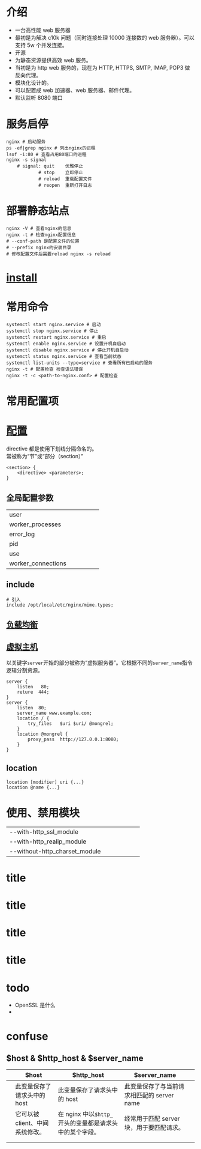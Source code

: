 # 介绍

- 一台高性能 web 服务器
- 最初是为解决 c10k 问题（同时连接处理 10000 连接数的 web 服务器）。可以支持 5w 个并发连接。
- 开源
- 为静态资源提供高效 web 服务。
- 当初是为 http web 服务的，现在为 HTTP, HTTPS, SMTP, IMAP, POP3 做反向代理。
- 模块化设计的。
- 可以配置成 web 加速器、web 服务器、邮件代理。
- 默认监听 8080 端口

# 服务启停

```shell
nginx # 启动服务
ps -ef|grep nginx # 列出nginx的进程
lsof -i:80 # 查看占用80端口的进程
nginx -s signal
    # signal: quit    优雅停止
            # stop    立即停止
            # reload  重载配置文件
            # reopen  重新打开日志
```

# 部署静态站点

```shell
nginx -V # 查看nginx的信息
nginx -t # 检查nginx配置信息
# --conf-path 是配置文件的位置
# --prefix nginx的安装目录
# 修改配置文件后需要reload nginx -s reload
```

# [install](/nginx/install.html)

# 常用命令

```shell
systemctl start nginx.service # 启动
systemctl stop nginx.service # 停止
systemctl restart nginx.service # 重启
systemctl enable nginx.service # 设置开机自启动
systemctl disable nginx.service # 停止开机自启动
systemctl status nginx.service # 查看当前状态
systemctl list-units --type=service # 查看所有已启动的服务
nginx -t # 配置检查 检查语法错误
nginx -t -c <path-to-nginx.conf> # 配置检查
```

# 常用配置项

# [配置](/nginx/config.html)

directive 都是使用下划线分隔命名的。  
常被称为“节”或“部分（section）”

```
<section> {
    <directive> <parameters>;
}
```

## 全局配置参数

|                    |     |     |     |     |     |
| ------------------ | --- | --- | --- | --- | --- |
| user               |     |     |     |     |     |
| worker_processes   |     |     |     |     |     |
| error_log          |     |     |     |     |     |
| pid                |     |     |     |     |     |
| use                |     |     |     |     |     |
| worker_connections |     |     |     |     |     |

## include

```
# 引入
include /opt/local/etc/nginx/mime.types;
```

## [负载均衡](/nginx/config.html)

## [虚拟主机](/nginx/config.html)

以关键字`server`开始的部分被称为“虚拟服务器”。它根据不同的`server_name`指令逻辑分割资源。

```
server {
    listen   80;
    reture  444;
}
server {
    listen  80;
    server_name www.example.com;
    location / {
        try_files   $uri $uri/ @mongrel;
    }
    location @mongrel {
        proxy_pass  http://127.0.0.1:8080;
    }
}
```

## location

```
location [modifier] uri {...}
location @name {...}
```

# 使用、禁用模块

|                               |     |     |     |     |     |     |
| ----------------------------- | --- | --- | --- | --- | --- | --- |
| --with-http_ssl_module        |     |     |     |     |     |     |
| --with-http_realip_module     |     |     |     |     |     |     |
| --without-http_charset_module |     |     |     |     |     |     |

# title

# title

# title

# title

# todo

- OpenSSL 是什么
-

# confuse

## $host & $http_host & $server_name

|     | $host                           | $http_host                                              | $server_name                               |     |
| --- | ------------------------------- | ------------------------------------------------------- | ------------------------------------------ | --- |
|     | 此变量保存了请求头中的 host     | 此变量保存了请求头中的 host                             | 此变量保存了与当前请求相匹配的 server name |     |
|     | 它可以被 client、中间系统修改。 | 在 nginx 中以`$http_`开头的变量都是请求头中的某个字段。 | 经常用于匹配 server 块，用于要匹配请求。   |     |
|     |                                 |                                                         |                                            |     |
|     |                                 |                                                         |                                            |     |

